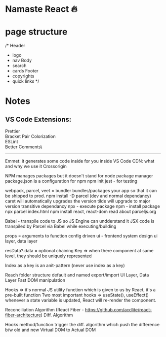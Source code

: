 # Namaste React 🔥

# page structure

/\*
Header

- logo
- nav
  Body
- search
- cards
  Footer
- copyrights
- quick links
  \*/

# Notes

## VS Code Extensions:

Prettier\
Bracket Pair Colorization\
ESLint\
Better Comments\

---

Emmet: it generates some code inside for you inside VS Code
CDN: what and why we use it
Crossorigin

NPM manages packages but it doesn't stand for node package manager
package.json is a configuration for npm
npm init
jest - for testing

webpack, parcel, veet = bundler bundles/packages your app so that it can be shipped to prod.
npm install -D parcel (dev and normal dependancy)
caret will automatically upgrades the version
tilde will upgrade to major version
transitive dependancy
npx - execute package
npm - install package
npx parcel index.html
npm install react, react-dom
read about parceljs.org

Babel - transpile code to JS so JS Engine can undderstand it
JSX code is transpiled by Parcel via Babel while executing/building

props = arguments to function
config driven ui - frontend system design
ui layer, data layer

resData?.data = optional chaining
Key => when there component at same level, they should be uniquely represented

Index as a key is an anit-pattern (never use index as a key)

Reach folder structure
default and named export/import
UI Layer, Data Layer
Fast DOM manipulation

Hooks => it's normal JS utility function which is given to us by React, it's a pre-built function
Two most important hooks => useState(), useEffect()
whenever a state variable is updated, React will re-render the component.

Reconciliation Algorithm (React Fiber - https://github.com/acdlite/react-fiber-architecture)
Diff. Algorithm

Hooks method/function trigger the diff. algorithm which push the difference b/w old and new Virtual DOM to Actual DOM
